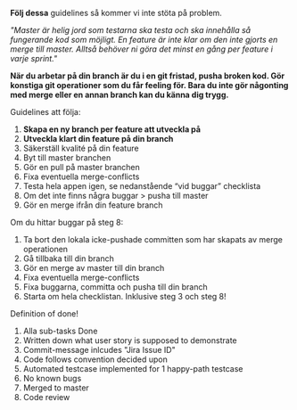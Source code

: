 **Följ dessa** guidelines så kommer vi inte stöta på problem.

*"Master är helig jord som testarna ska testa och ska innehålla så fungerande kod som möjligt. En feature är inte klar om den inte gjorts en merge till master. Alltså behöver ni göra det minst en gång per feature i varje sprint."*

**När du arbetar på din branch är du i en git fristad, pusha broken kod. Gör konstiga git operationer som du får feeling för. Bara du inte gör någonting med merge eller en annan branch kan du känna dig trygg.**

Guidelines att följa:
1. **Skapa en ny branch per feature att utveckla på**
2. **Utveckla klart din feature på din branch**
3. Säkerställ kvalité på din feature
4. Byt till master branchen
5. Gör en pull på master branchen
6. Fixa eventuella merge-conflicts
7. Testa hela appen igen, se nedanstående “vid buggar” checklista
8. Om det inte finns några buggar > pusha till master
9. Gör en merge ifrån din feature branch

Om du hittar buggar på steg 8:
1. Ta bort den lokala icke-pushade committen som har skapats av merge operationen
2. Gå tillbaka till din branch
3. Gör en merge av master till din branch
4. Fixa eventuella merge-conflicts
5. Fixa buggarna, committa och pusha till din branch
6. Starta om hela checklistan. Inklusive steg 3 och steg 8!

Definition of done!
1.    Alla sub-tasks Done
2.    Written down what user story is supposed to demonstrate
3.    Commit-message inlcudes "Jira Issue ID"
4.    Code follows convention decided upon
5.    Automated testcase implemented for 1 happy-path testcase
6.    No known bugs
7.    Merged to master
8.    Code review
